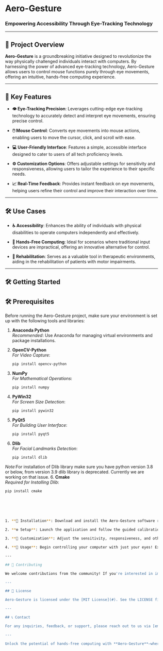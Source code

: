 # Aero-Gesture

### **Empowering Accessibility Through Eye-Tracking Technology**

---

## 🚀 Project Overview

**Aero-Gesture** is a groundbreaking initiative designed to revolutionize the way physically challenged individuals interact with computers. By harnessing the power of advanced eye-tracking technology, Aero-Gesture allows users to control mouse functions purely through eye movements, offering an intuitive, hands-free computing experience.

---

## 🎯 Key Features

- **👁️ Eye-Tracking Precision**: Leverages cutting-edge eye-tracking technology to accurately detect and interpret eye movements, ensuring precise control.

- **🖱️ Mouse Control**: Converts eye movements into mouse actions, enabling users to move the cursor, click, and scroll with ease.

- **💻 User-Friendly Interface**: Features a simple, accessible interface designed to cater to users of all tech proficiency levels.

- **⚙️ Customization Options**: Offers adjustable settings for sensitivity and responsiveness, allowing users to tailor the experience to their specific needs.

- **📈 Real-Time Feedback**: Provides instant feedback on eye movements, helping users refine their control and improve their interaction over time.

---

## 🛠️ Use Cases

- **♿ Accessibility**: Enhances the ability of individuals with physical disabilities to operate computers independently and effectively.

- **👐 Hands-Free Computing**: Ideal for scenarios where traditional input devices are impractical, offering an innovative alternative for control.

- **💪 Rehabilitation**: Serves as a valuable tool in therapeutic environments, aiding in the rehabilitation of patients with motor impairments.

---

## 🛠️ Getting Started

## 🛠️ Prerequisites

Before running the Aero-Gesture project, make sure your environment is set up with the following tools and libraries:

1. **Anaconda Python**  
   *Recommended*: Use Anaconda for managing virtual environments and package installations.

2. **OpenCV-Python**  
   *For Video Capture*:  
   ```bash
   pip install opencv-python
3. **NumPy**  
   *For Mathematical Operations*:  
   ```bash
   pip install numpy
6. **PyWin32**  
   *For Screen Size Detection*:  
   ```bash
   pip install pywin32
7. **PyQt5**  
   *For Building User Interface*:  
   ```bash
   pip install pyqt5
8. **Dlib**  
   *For Facial Landmarks Detection*:  
   ```bash
   pip install dlib
*Note*:For installation of Dlib library make sure you have python version 3.8 or below, from version 3.9 dlib library is deprecated. Currently we are working on that issue.
6. **Cmake**  
   *Required for Installing Dlib*:  
   ```bash
   pip install cmake






1. **🔽 Installation**: Download and install the Aero-Gesture software requirements as mentioned above. Follow the guidelines.
  
2. **⚙️ Setup**: Launch the application and follow the guided calibration process to configure the eye-tracking system.

3. **🔧 Customization**: Adjust the sensitivity, responsiveness, and other settings to match your preferences and needs.

4. **🚀 Usage**: Begin controlling your computer with just your eyes! Explore the freedom and accessibility Aero-Gesture brings to your digital interactions.

---

## 🌟 Contributing

We welcome contributions from the community! If you're interested in improving Aero-Gesture, please check out our [contribution guidelines](#).

---

## 📄 License

Aero-Gesture is licensed under the [MIT License](#). See the LICENSE file for more details.

---

## 📞 Contact

For any inquiries, feedback, or support, please reach out to us via [email](mailto:syedabdulkareemahmed@gmail.com).

---

Unlock the potential of hands-free computing with **Aero-Gesture**—where technology meets accessibility.
